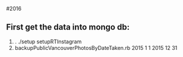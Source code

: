 #2016

## First get the data into mongo db:

1. . ./setup setupRTInstagram
2. backupPublicVancouverPhotosByDateTaken.rb 2015 1 1 2015 12 31
